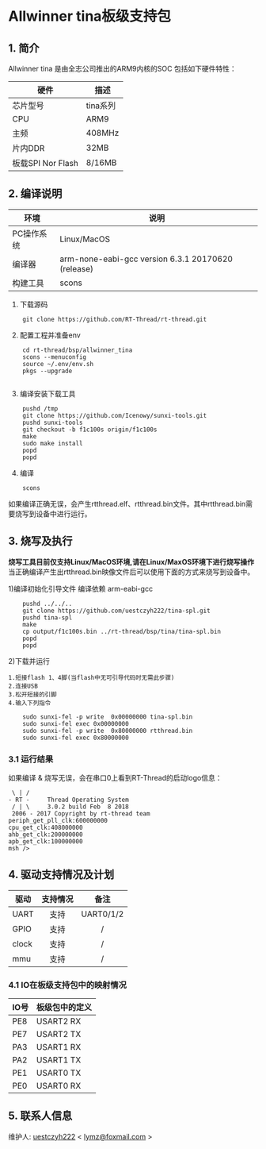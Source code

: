 # Allwinner tina板级支持包

## 1. 简介

Allwinner tina 是由全志公司推出的ARM9内核的SOC
包括如下硬件特性：

| 硬件 | 描述 |
| -- | -- |
|芯片型号| tina系列 |
|CPU| ARM9 |
|主频| 408MHz |
|片内DDR | 32MB |
|板载SPI Nor Flash | 8/16MB|

## 2. 编译说明

| 环境 | 说明 |
| --- | --- |
|PC操作系统|Linux/MacOS|
|编译器|arm-none-eabi-gcc version 6.3.1 20170620 (release)|
|构建工具|scons|
1) 下载源码

```
    git clone https://github.com/RT-Thread/rt-thread.git
```
2) 配置工程并准备env
```
    cd rt-thread/bsp/allwinner_tina
    scons --menuconfig
    source ~/.env/env.sh
    pkgs --upgrade
    
```
3) 编译安装下载工具
```
    pushd /tmp
    git clone https://github.com/Icenowy/sunxi-tools.git
    pushd sunxi-tools
    git checkout -b f1c100s origin/f1c100s
    make
    sudo make install
    popd
    popd
```
4) 编译
```
    scons
```
如果编译正确无误，会产生rtthread.elf、rtthread.bin文件。其中rtthread.bin需要烧写到设备中进行运行。

## 3. 烧写及执行
**烧写工具目前仅支持Linux/MacOS环境,请在Linux/MaxOS环境下进行烧写操作**
当正确编译产生出rtthread.bin映像文件后可以使用下面的方式来烧写到设备中。

1)编译初始化引导文件
编译依赖 arm-eabi-gcc
```
    pushd ../../..
    git clone https://github.com/uestczyh222/tina-spl.git
    pushd tina-spl
    make
    cp output/f1c100s.bin ../rt-thread/bsp/tina/tina-spl.bin
    popd
    popd
```
2)下载并运行

```
1.短接flash 1、4脚(当flash中无可引导代码时无需此步骤)
2.连接USB
3.松开短接的引脚
4.输入下列指令
```

```
    sudo sunxi-fel -p write  0x00000000 tina-spl.bin
    sudo sunxi-fel exec 0x00000000
    sudo sunxi-fel -p write  0x80000000 rtthread.bin
    sudo sunxi-fel exec 0x80000000
```

### 3.1 运行结果

如果编译 & 烧写无误，会在串口0上看到RT-Thread的启动logo信息：

```
 \ | /
- RT -     Thread Operating System
 / | \     3.0.2 build Feb  8 2018
 2006 - 2017 Copyright by rt-thread team
periph_get_pll_clk:600000000
cpu_get_clk:408000000
ahb_get_clk:200000000
apb_get_clk:100000000
msh />
```


## 4. 驱动支持情况及计划

| 驱动 | 支持情况  |  备注  |
| ------ | :----:  | :------:  |
| UART | 支持 | UART0/1/2 |
| GPIO | 支持 | / |
| clock | 支持 | / |
| mmu | 支持 | / |


### 4.1 IO在板级支持包中的映射情况

| IO号 | 板级包中的定义 |
| -- | -- |
| PE8 | USART2 RX |
| PE7 | USART2 TX |
| PA3 | USART1 RX |
| PA2 | USART1 TX |
| PE1 | USART0 TX |
| PE0 | USART0 RX |


## 5. 联系人信息

维护人:
[uestczyh222][4] < [lymz@foxmail.com][5] >


  [1]: https://www.rt-thread.org/download.html#download-rt-thread-env-tool
  [4]: https://github.com/uestczyh222
  [5]: mailto:lymz@foxmail.com
